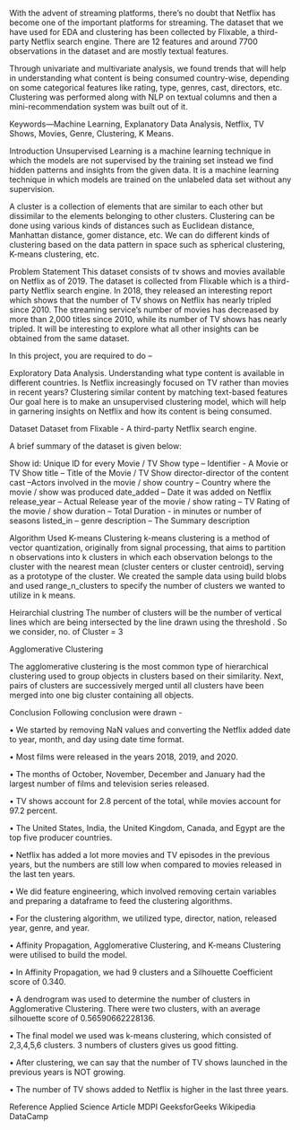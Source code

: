 With the advent of streaming platforms, there’s no doubt that Netflix has become one of the important platforms for streaming. The dataset that we have used for EDA and clustering has been collected by Flixable, a third-party Netflix search engine. There are 12 features and around 7700 observations in the dataset and are mostly textual features.

Through univariate and multivariate analysis, we found trends that will help in understanding what content is being consumed country-wise, depending on some categorical features like rating, type, genres, cast, directors, etc. Clustering was performed along with NLP on textual columns and then a mini-recommendation system was built out of it.

Keywords—Machine Learning, Explanatory Data Analysis, Netflix, TV Shows, Movies, Genre, Clustering, K Means.

Introduction
Unsupervised Learning is a machine learning technique in which the models are not supervised by the training set instead we find hidden patterns and insights from the given data. It is a machine learning technique in which models are trained on the unlabeled data set without any supervision.

A cluster is a collection of elements that are similar to each other but dissimilar to the elements belonging to other clusters. Clustering can be done using various kinds of distances such as Euclidean distance, Manhattan distance, gomer distance, etc. We can do different kinds of clustering based on the data pattern in space such as spherical clustering, K-means clustering, etc.

Problem Statement
This dataset consists of tv shows and movies available on Netflix as of 2019. The dataset is collected from Flixable which is a third-party Netflix search engine. In 2018, they released an interesting report which shows that the number of TV shows on Netflix has nearly tripled since 2010. The streaming service’s number of movies has decreased by more than 2,000 titles since 2010, while its number of TV shows has nearly tripled. It will be interesting to explore what all other insights can be obtained from the same dataset.

In this project, you are required to do –

Exploratory Data Analysis.
Understanding what type content is available in different countries.
Is Netflix increasingly focused on TV rather than movies in recent years?
Clustering similar content by matching text-based features
Our goal here is to make an unsupervised clustering model, which will help in garnering insights on Netflix and how its content is being consumed.

Dataset
Dataset from Flixable - A third-party Netflix search engine.

A brief summary of the dataset is given below:

Show id: Unique ID for every Movie / TV Show type – Identifier - A Movie or TV Show title – Title of the Movie / TV Show director-director of the content cast –Actors involved in the movie / show country – Country where the movie / show was produced date_added – Date it was added on Netflix release_year – Actual Release year of the movie / show rating – TV Rating of the movie / show duration – Total Duration - in minutes or number of seasons listed_in – genre description – The Summary description

Algorithm Used
K-means Clustering k-means clustering is a method of vector quantization, originally from signal processing, that aims to partition n observations into k clusters in which each observation belongs to the cluster with the nearest mean (cluster centers or cluster centroid), serving as a prototype of the cluster.
We created the sample data using build blobs and used range_n_clusters to specify the number of clusters we wanted to utilize in k means.

Heirarchial clustring The number of clusters will be the number of vertical lines which are being intersected by the line drawn using the threshold . So we consider, no. of Cluster = 3

Agglomerative Clustering

The agglomerative clustering is the most common type of hierarchical clustering used to group objects in clusters based on their similarity. Next, pairs of clusters are successively merged until all clusters have been merged into one big cluster containing all objects.

Conclusion
Following conclusion were drawn -

• We started by removing NaN values and converting the Netflix added date to year, month, and day using date time format.

• Most films were released in the years 2018, 2019, and 2020.

• The months of October, November, December and January had the largest number of films and television series released.

• TV shows account for 2.8 percent of the total, while movies account for 97.2 percent.

• The United States, India, the United Kingdom, Canada, and Egypt are the top five producer countries.

• Netflix has added a lot more movies and TV episodes in the previous years, but the numbers are still low when compared to movies released in the last ten years.

• We did feature engineering, which involved removing certain variables and preparing a dataframe to feed the clustering algorithms.

• For the clustering algorithm, we utilized type, director, nation, released year, genre, and year.

• Affinity Propagation, Agglomerative Clustering, and K-means Clustering were utilised to build the model.

• In Affinity Propagation, we had 9 clusters and a Silhouette Coefficient score of 0.340.

• A dendrogram was used to determine the number of clusters in Agglomerative Clustering. There were two clusters, with an average silhouette score of 0.56590662228136.

• The final model we used was k-means clustering, which consisted of 2,3,4,5,6 clusters. 3 numbers of clusters gives us good fitting.

• After clustering, we can say that the number of TV shows launched in the previous years is NOT growing.

• The number of TV shows added to Netflix is higher in the last three years.

Reference
Applied Science Article MDPI
GeeksforGeeks
Wikipedia
DataCamp
